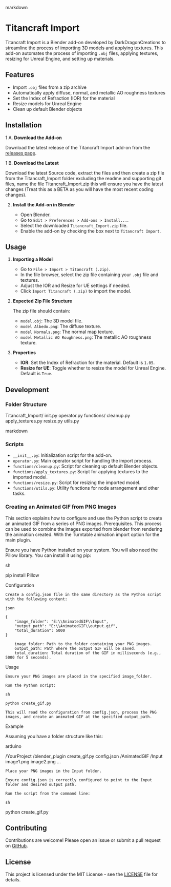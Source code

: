 markdown

# Titancraft Import

Titancraft Import is a Blender add-on developed by DarkDragonCreations to streamline the process of importing 3D models and applying textures. This add-on automates the process of importing `.obj` files, applying textures, resizing for Unreal Engine, and setting up materials.

## Features

- Import `.obj` files from a zip archive
- Automatically apply diffuse, normal, and metallic AO roughness textures
- Set the Index of Refraction (IOR) for the material
- Resize models for Unreal Engine
- Clean up default Blender objects

## Installation

1 A. **Download the Add-on**

   Download the latest release of the Titancraft Import add-on from the [releases page](https://github.com/Movian/Titancraft_Import/releases).

1 B. **Download the Latest**

   Download the latest Source code, extract the files and then create a zip file from the Titancraft_Import folder excluding the readme and supporting git files, name the file Titancraft_Import.zip this will ensure you have the latest changes (Treat this as a BETA as you will have the most recent coding changes).

2. **Install the Add-on in Blender**

   - Open Blender.
   - Go to `Edit > Preferences > Add-ons > Install...`.
   - Select the downloaded `Titancraft_Import.zip` file.
   - Enable the add-on by checking the box next to `Titancraft Import`.

## Usage

1. **Importing a Model**

   - Go to `File > Import > Titancraft (.zip)`.
   - In the file browser, select the zip file containing your `.obj` file and textures.
   - Adjust the IOR and Resize for UE settings if needed.
   - Click `Import Titancraft (.zip)` to import the model.

2. **Expected Zip File Structure**

   The zip file should contain:
   - `model.obj`: The 3D model file.
   - `model Albedo.png`: The diffuse texture.
   - `model Normals.png`: The normal map texture.
   - `model Metallic AO Roughness.png`: The metallic AO roughness texture.

3. **Properties**

   - **IOR**: Set the Index of Refraction for the material. Default is `1.05`.
   - **Resize for UE**: Toggle whether to resize the model for Unreal Engine. Default is `True`.

## Development

### Folder Structure

Titancraft_Import/
init.py
operator.py
functions/
cleanup.py
apply_textures.py
resize.py
utils.py

markdown


### Scripts

- `__init__.py`: Initialization script for the add-on.
- `operator.py`: Main operator script for handling the import process.
- `functions/cleanup.py`: Script for cleaning up default Blender objects.
- `functions/apply_textures.py`: Script for applying textures to the imported model.
- `functions/resize.py`: Script for resizing the imported model.
- `functions/utils.py`: Utility functions for node arrangement and other tasks.

### Creating an Animated GIF from PNG Images

This section explains how to configure and use the Python script to create an animated GIF from a series of PNG images.
Prerequisites. This process can be used to combine the images exported from blender from rendering the animation created.
With the Turntable animation import option for the main plugin.

Ensure you have Python installed on your system. You will also need the Pillow library. You can install it using pip:

sh

pip install Pillow

Configuration

    Create a config.json file in the same directory as the Python script with the following content:

    json

    {
        "image_folder": "E:\\AnimatedGIF\\Input",
        "output_path": "E:\\AnimatedGIF\\output.gif",
        "total_duration": 5000
    }

        image_folder: Path to the folder containing your PNG images.
        output_path: Path where the output GIF will be saved.
        total_duration: Total duration of the GIF in milliseconds (e.g., 5000 for 5 seconds).

Usage

    Ensure your PNG images are placed in the specified image_folder.

    Run the Python script:

    sh

    python create_gif.py

    This will read the configuration from config.json, process the PNG images, and create an animated GIF at the specified output_path.

Example

Assuming you have a folder structure like this:

arduino

/YourProject
  /blender_plugin
  create_gif.py
  config.json
  /AnimatedGIF
    /Input
      image1.png
      image2.png
      ...

    Place your PNG images in the Input folder.

    Ensure config.json is correctly configured to point to the Input folder and desired output path.

    Run the script from the command line:

    sh

python create_gif.py

## Contributing

Contributions are welcome! Please open an issue or submit a pull request on [GitHub](https://github.com/Movian/Titancraft_Import).

## License

This project is licensed under the MIT License - see the [LICENSE](LICENSE) file for details.

